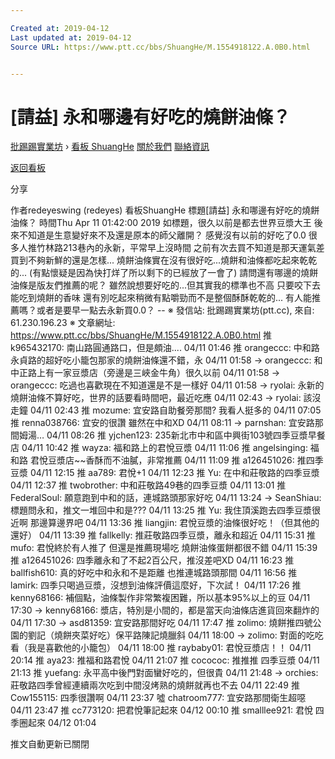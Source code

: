```yaml
---

Created at: 2019-04-12
Last updated at: 2019-04-12
Source URL: https://www.ptt.cc/bbs/ShuangHe/M.1554918122.A.0B0.html


---
```


# [請益] 永和哪邊有好吃的燒餅油條？


[批踢踢實業坊](https://www.ptt.cc/bbs/) › [看板 ShuangHe](https://www.ptt.cc/bbs/ShuangHe/index.html) [關於我們](https://www.ptt.cc/about.html) [聯絡資訊](https://www.ptt.cc/contact.html)

[返回看板](https://www.ptt.cc/bbs/ShuangHe/index.html)

分享

作者redeyeswing (redeyes)
看板ShuangHe
標題\[請益\] 永和哪邊有好吃的燒餅油條？
時間Thu Apr 11 01:42:00 2019
如標題，很久以前是都去世界豆漿大王 後來不知道是生意變好來不及還是原本的師父離開？ 感覺沒有以前的好吃了0.0 很多人推竹林路213巷內的永新，平常早上沒時間 之前有次去買不知道是那天運氣差買到不夠新鮮的還是怎樣... 燒餅油條實在沒有很好吃...燒餅和油條都吃起來乾乾的... (有點懷疑是因為快打烊了所以剩下的已經放了一會了) 請問還有哪邊的燒餅油條是版友們推薦的呢？ 雖然說想要好吃的...但其實我的標準也不高 只要咬下去能吃到燒餅的香味 還有別吃起來稍微有點嚼勁而不是整個酥酥乾乾的... 有人能推薦嗎？或者是要早一點去永新買0.0？ -- ※ 發信站: 批踢踢實業坊(ptt.cc), 來自: 61.230.196.23 ※ 文章網址: <https://www.ptt.cc/bbs/ShuangHe/M.1554918122.A.0B0.html>
推 k965432170: 南山路圓通路口，但是頗油.... 04/11 01:46
推 orangeccc: 中和路永貞路的超好吃小籠包那家的燒餅油條還不錯，永 04/11 01:58
→ orangeccc: 和中正路上有一家豆漿店（旁邊是三峽金牛角）很久以前 04/11 01:58
→ orangeccc: 吃過也喜歡現在不知道還是不是一樣好 04/11 01:58
→ ryolai: 永新的燒餅油條不算好吃，世界的話要看時間吧，最近吃應 04/11 02:43
→ ryolai: 該沒走鐘 04/11 02:43
推 mozume: 宜安路自助餐旁那間? 我看人挺多的 04/11 07:05
推 renna038766: 宜安的很讚 雖然在中和XD 04/11 08:11
→ parnshan: 宜安路那間姆湯… 04/11 08:26
推 yjchen123: 235新北市中和區中興街103號四季豆漿早餐店 04/11 10:42
推 wayza: 福和路上的君悅豆漿 04/11 11:06
推 angelsinging: 福和路 君悅豆漿店~~香酥而不油膩，非常推薦 04/11 11:09
推 a126451026: 推四季豆漿 04/11 12:15
推 aa789: 君悅+1 04/11 12:23
推 Yu: 在中和莊敬路的四季豆漿 04/11 12:37
推 twobrother: 中和莊敬路49巷的四季豆漿 04/11 13:01
推 FederalSoul: 願意跑到中和的話，連城路頭那家好吃 04/11 13:24
→ SeanShiau: 標題問永和，推文一堆回中和是??? 04/11 13:25
推 Yu: 我住頂溪跑去四季豆漿很近啊 那邊算邊界吧 04/11 13:36
推 liangjin: 君悅豆漿的油條很好吃！（但其他的還好） 04/11 13:39
推 fallkelly: 推莊敬路四季豆漿，離永和超近 04/11 15:31
推 mufo: 君悅終於有人推了 但還是推薦現場吃 燒餅油條蛋餅都很不錯 04/11 15:39
推 a126451026: 四季離永和了不起2百公尺，推沒差吧XD 04/11 16:23
推 ballfish610: 真的好吃中和永和不是距離 也推連城路頭那間 04/11 16:56
推 lamirk: 四季只喝過豆漿，沒想到油條評價這麼好，下次試！ 04/11 17:26
推 kenny68166: 補個點，油條製作非常繁複困難，所以基本95%以上的豆 04/11 17:30
→ kenny68166: 漿店，特別是小間的，都是當天向油條店進貨回來翻炸的 04/11 17:30
→ asd81359: 宜安路那間好吃 04/11 17:47
推 zolimo: 燒餅推四號公園的劉記（燒餅夾菜好吃）保平路陳記燒臘斜 04/11 18:00
→ zolimo: 對面的吃吃看（我是喜歡他的小籠包） 04/11 18:00
推 raybaby01: 君悅豆漿店！！ 04/11 20:14
推 aya23: 推福和路君悅 04/11 21:07
推 cocococ: 推推推 四季豆漿 04/11 21:13
推 yuefang: 永平高中後門對面蠻好吃的，但很貴 04/11 21:48
→ orchies: 莊敬路四季曾經連續兩次吃到中間沒烤熟的燒餅就再也不去 04/11 22:49
推 Cow155115: 四季很讚啊 04/11 23:37
噓 chatroom777: 宜安路那間衛生超噁 04/11 23:47
推 cc773120: 把君悅筆記起來 04/12 00:10
推 smalllee921: 君悅 四季圈起來 04/12 01:04

推文自動更新已關閉

